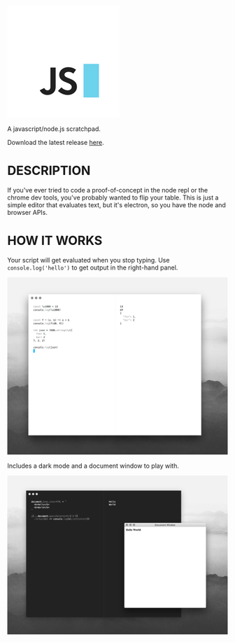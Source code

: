 ![screenshot](docs/logos/256x256.png)

A javascript/node.js scratchpad.

Download the latest release [here](https://github.com/0x00A/scratches/releases).

# DESCRIPTION
If you've ever tried to code a proof-of-concept in the node repl or the chrome
dev tools, you've probably wanted to flip your table. This is just a simple
editor that evaluates text, but it's electron, so you have the node and browser
APIs.

# HOW IT WORKS
Your script will get evaluated when you stop typing. Use `console.log('hello')`
to get output in the right-hand panel.

![screenshot](docs/light.png)


Includes a dark mode and a document window to play with.

![docwindow](docs/dark.png)

